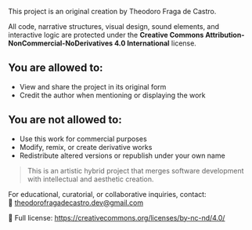 This project is an original creation by Theodoro Fraga de Castro.

All code, narrative structures, visual design, sound elements, and interactive logic are protected under the **Creative Commons Attribution-NonCommercial-NoDerivatives 4.0 International** license.

## You are allowed to:
- View and share the project in its original form
- Credit the author when mentioning or displaying the work

## You are **not** allowed to:
- Use this work for commercial purposes
- Modify, remix, or create derivative works
- Redistribute altered versions or republish under your own name

> This is an artistic hybrid project that merges software development with intellectual and aesthetic creation.

For educational, curatorial, or collaborative inquiries, contact:  
📩 theodorofragadecastro.dev@gmail.com

🔗 Full license: https://creativecommons.org/licenses/by-nc-nd/4.0/
